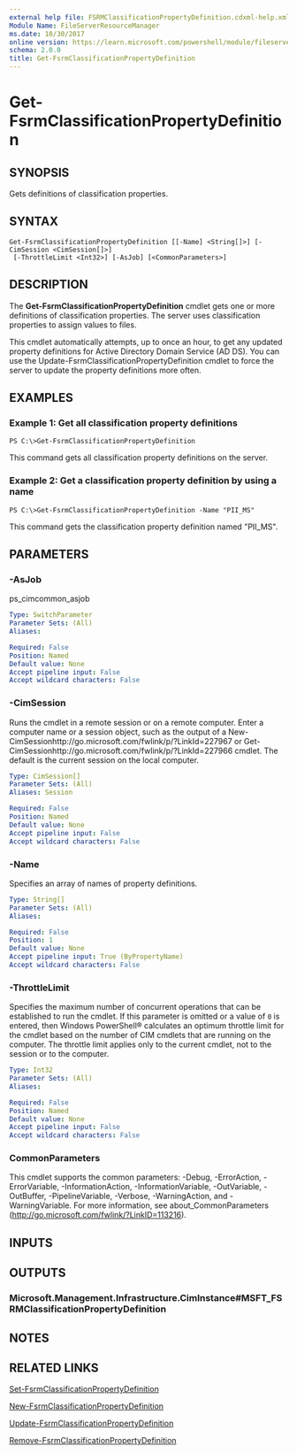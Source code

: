 ```yaml
---
external help file: FSRMClassificationPropertyDefinition.cdxml-help.xml
Module Name: FileServerResourceManager
ms.date: 10/30/2017
online version: https://learn.microsoft.com/powershell/module/fileserverresourcemanager/get-fsrmclassificationpropertydefinition?view=windowsserver2012r2-ps&wt.mc_id=ps-gethelp
schema: 2.0.0
title: Get-FsrmClassificationPropertyDefinition
---
```


# Get-FsrmClassificationPropertyDefinition

## SYNOPSIS
Gets definitions of classification properties.

## SYNTAX

```
Get-FsrmClassificationPropertyDefinition [[-Name] <String[]>] [-CimSession <CimSession[]>]
 [-ThrottleLimit <Int32>] [-AsJob] [<CommonParameters>]
```

## DESCRIPTION
The **Get-FsrmClassificationPropertyDefinition** cmdlet gets one or more definitions of classification properties.
The server uses classification properties to assign values to files.

This cmdlet automatically attempts, up to once an hour, to get any updated property definitions for Active Directory Domain Service (AD DS).
You can use the Update-FsrmClassificationPropertyDefinition cmdlet to force the server to update the property definitions more often.

## EXAMPLES

### Example 1: Get all classification property definitions
```
PS C:\>Get-FsrmClassificationPropertyDefinition
```

This command gets all classification property definitions on the server.

### Example 2: Get a classification property definition by using a name
```
PS C:\>Get-FsrmClassificationPropertyDefinition -Name "PII_MS"
```

This command gets the classification property definition named "PII_MS".

## PARAMETERS

### -AsJob
ps_cimcommon_asjob

```yaml
Type: SwitchParameter
Parameter Sets: (All)
Aliases: 

Required: False
Position: Named
Default value: None
Accept pipeline input: False
Accept wildcard characters: False
```

### -CimSession
Runs the cmdlet in a remote session or on a remote computer.
Enter a computer name or a session object, such as the output of a New-CimSessionhttp://go.microsoft.com/fwlink/p/?LinkId=227967 or Get-CimSessionhttp://go.microsoft.com/fwlink/p/?LinkId=227966 cmdlet.
The default is the current session on the local computer.

```yaml
Type: CimSession[]
Parameter Sets: (All)
Aliases: Session

Required: False
Position: Named
Default value: None
Accept pipeline input: False
Accept wildcard characters: False
```

### -Name
Specifies an array of names of property definitions.

```yaml
Type: String[]
Parameter Sets: (All)
Aliases: 

Required: False
Position: 1
Default value: None
Accept pipeline input: True (ByPropertyName)
Accept wildcard characters: False
```

### -ThrottleLimit
Specifies the maximum number of concurrent operations that can be established to run the cmdlet.
If this parameter is omitted or a value of `0` is entered, then Windows PowerShell® calculates an optimum throttle limit for the cmdlet based on the number of CIM cmdlets that are running on the computer.
The throttle limit applies only to the current cmdlet, not to the session or to the computer.

```yaml
Type: Int32
Parameter Sets: (All)
Aliases: 

Required: False
Position: Named
Default value: None
Accept pipeline input: False
Accept wildcard characters: False
```

### CommonParameters
This cmdlet supports the common parameters: -Debug, -ErrorAction, -ErrorVariable, -InformationAction, -InformationVariable, -OutVariable, -OutBuffer, -PipelineVariable, -Verbose, -WarningAction, and -WarningVariable. For more information, see about_CommonParameters (http://go.microsoft.com/fwlink/?LinkID=113216).

## INPUTS

## OUTPUTS

### Microsoft.Management.Infrastructure.CimInstance#MSFT_FSRMClassificationPropertyDefinition

## NOTES

## RELATED LINKS

[Set-FsrmClassificationPropertyDefinition](./Set-FsrmClassificationPropertyDefinition.md)

[New-FsrmClassificationPropertyDefinition](./New-FsrmClassificationPropertyDefinition.md)

[Update-FsrmClassificationPropertyDefinition](./Update-FsrmClassificationPropertyDefinition.md)

[Remove-FsrmClassificationPropertyDefinition](./Remove-FsrmClassificationPropertyDefinition.md)

